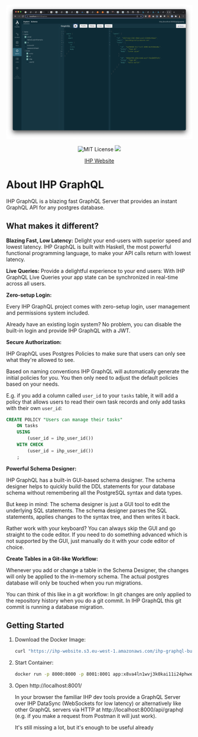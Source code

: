 <p align="center">
  <a href="https://ihp.digitallyinduced.com/" target="_blank">
    <img src="Guide/images/screenshot.png" />
  </a>
</p>

<p align="center">
  <img alt="MIT License" src="https://img.shields.io/github/license/digitallyinduced/ihp-graphql">

  <a href="https://twitter.com/digitallyinduce" target="_blank">
    <img src="https://img.shields.io/twitter/follow/digitallyinduce"/>
  </a>
</p>

<p align="center">
  <a href="https://ihp.digitallyinduced.com/" target="_blank">
    IHP Website
  </a>
</p>

# About IHP GraphQL

IHP GraphQL is a blazing fast GraphQL Server that provides an instant GraphQL API for any postgres database.

## What makes it different?

**Blazing Fast, Low Latency:**
Delight your end-users with superior speed and lowest latency. IHP GraphQL is built with Haskell, the most powerful functional programming language, to make your API calls return with lowest latency.

**Live Queries:**
Provide a delightful experience to your end users: With IHP GraphQL Live Queries your app state can be synchronized in real-time across all users.

**Zero-setup Login:**

Every IHP GraphQL project comes with zero-setup login, user management and permissions system included.

Already have an existing login system? No problem, you can disable the built-in login and provide IHP GraphQL with a JWT.

**Secure Authorization:**

IHP GraphQL uses Postgres Policies to make sure that users can only see what they're allowed to see.

Based on naming conventions IHP GraphQL will automatically generate the initial policies for you. You then only need to adjust the default policies based on your needs.

E.g. if you add a column called `user_id` to your `tasks` table, it will add a policy that allows users to read their own task records and only add tasks with their own `user_id`:

```sql
CREATE POLICY "Users can manage their tasks"
    ON tasks
    USING
        (user_id = ihp_user_id())
    WITH CHECK
        (user_id = ihp_user_id())
    ;
```

**Powerful Schema Designer:**

IHP GraphQL has a built-in GUI-based schema designer. The schema designer helps to quickly build the DDL statements for your database schema without remembering all the PostgreSQL syntax and data types.

But keep in mind: The schema designer is just a GUI tool to edit the underlying SQL statements. The schema designer parses the SQL statements, applies changes to the syntax tree, and then writes it back.

Rather work with your keyboard? You can always skip the GUI and go straight to the code editor. If you need to do something advanced which is not supported by the GUI, just manually do it with your code editor of choice.

**Create Tables in a Git-like Workflow:**

Whenever you add or change a table in the Schema Designer, the changes will only be applied to the in-memory schema. The actual postgres database will only be touched when you run migrations.

You can think of this like in a git workflow: In git changes are only applied to the repository history when you do a git commit. In IHP GraphQL this git commit is running a database migration.


## Getting Started

1. Download the Docker Image:
    ```bash
    curl "https://ihp-website.s3.eu-west-1.amazonaws.com/ihp-graphql-builds/2022-03-07.tar.gz" | docker load
    ```
2. Start Container:
    ```bash
    docker run -p 8000:8000 -p 8001:8001 app:x8va4ln1wvj3k0kai11i24phwxbb87mj
    ```
3. Open http://localhost:8001/
    
    In your browser the familiar IHP dev tools provide a GraphQL Server over IHP DataSync (WebSockets for low latency) or alternatively like other GraphQL servers via HTTP at http://localhost:8000/api/graphql (e.g. if you make a request from Postman it will just work).

    It's still missing a lot, but it's enough to be useful already